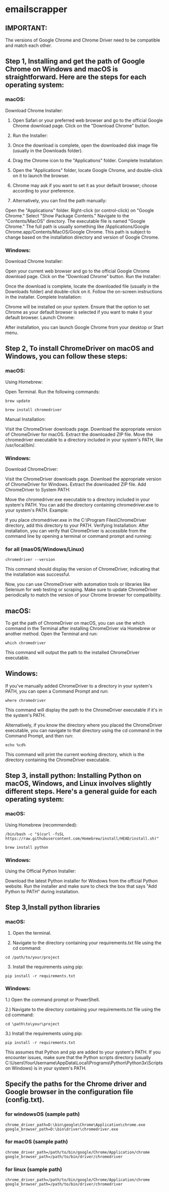 # emailscrapper

## IMPORTANT:
  The versions of Google Chrome and Chrome Driver need to be compatible and match each other.
## Step 1, Installing and get the path of Google Chrome on Windows and macOS is straightforward. Here are the steps for each operating system:

### macOS:
Download Chrome Installer:

1. Open Safari or your preferred web browser and go to the official Google Chrome download page.
Click on the "Download Chrome" button.

2. Run the Installer:

3. Once the download is complete, open the downloaded disk image file (usually in the Downloads folder).
4. Drag the Chrome icon to the "Applications" folder.
Complete Installation:

5. Open the "Applications" folder, locate Google Chrome, and double-click on it to launch the browser.
6. Chrome may ask if you want to set it as your default browser; choose according to your preference.
7. Alternatively, you can find the path manually:

Open the "Applications" folder.
Right-click (or control-click) on "Google Chrome."
Select "Show Package Contents."
Navigate to the "Contents/MacOS" directory.
The executable file is named "Google Chrome."
The full path is usually something like /Applications/Google Chrome.app/Contents/MacOS/Google Chrome. This path is subject to change based on the installation directory and version of Google Chrome.

### Windows:
Download Chrome Installer:

Open your current web browser and go to the official Google Chrome download page.
Click on the "Download Chrome" button.
Run the Installer:

Once the download is complete, locate the downloaded file (usually in the Downloads folder) and double-click on it.
Follow the on-screen instructions in the installer.
Complete Installation:

Chrome will be installed on your system. Ensure that the option to set Chrome as your default browser is selected if you want to make it your default browser.
Launch Chrome:

After installation, you can launch Google Chrome from your desktop or Start menu.

## Step 2, To install ChromeDriver on macOS and Windows, you can follow these steps:

### macOS:
Using Homebrew:

Open Terminal.
Run the following commands:
```
brew update
```
```
brew install chromedriver
```

Manual Installation:

Visit the ChromeDriver downloads page.
Download the appropriate version of ChromeDriver for macOS.
Extract the downloaded ZIP file.
Move the chromedriver executable to a directory included in your system's PATH, like /usr/local/bin/.


### Windows:
Download ChromeDriver:

Visit the ChromeDriver downloads page.
Download the appropriate version of ChromeDriver for Windows.
Extract the downloaded ZIP file.
Add ChromeDriver to System PATH:

Move the chromedriver.exe executable to a directory included in your system's PATH. You can add the directory containing chromedriver.exe to your system's PATH.
Example:

If you place chromedriver.exe in the C:\Program Files\ChromeDriver directory, add this directory to your PATH.
Verifying Installation:
After installation, you can verify that ChromeDriver is accessible from the command line by opening a terminal or command prompt and running:

### for all (masOS/Windows/Linux)
```
chromedriver --version
```
This command should display the version of ChromeDriver, indicating that the installation was successful.

Now, you can use ChromeDriver with automation tools or libraries like Selenium for web testing or scraping. Make sure to update ChromeDriver periodically to match the version of your Chrome browser for compatibility.

## macOS:
To get the path of ChromeDriver on macOS, you can use the which command in the Terminal after installing ChromeDriver via Homebrew or another method. Open the Terminal and run:

```
which chromedriver
```
This command will output the path to the installed ChromeDriver executable.

## Windows:
If you've manually added ChromeDriver to a directory in your system's PATH, you can open a Command Prompt and run:

```
where chromedriver
```

This command will display the path to the ChromeDriver executable if it's in the system's PATH.

Alternatively, if you know the directory where you placed the ChromeDriver executable, you can navigate to that directory using the cd command in the Command Prompt, and then run:

```
echo %cd%
```
This command will print the current working directory, which is the directory containing the ChromeDriver executable.


## Step 3, install python: Installing Python on macOS, Windows, and Linux involves slightly different steps. Here's a general guide for each operating system:

### macOS:
Using Homebrew (recommended):
```
/bin/bash -c "$(curl -fsSL https://raw.githubusercontent.com/Homebrew/install/HEAD/install.sh)"
```
```
brew install python
```

### Windows:
Using the Official Python Installer:

Download the latest Python installer for Windows from the official Python website.
Run the installer and make sure to check the box that says "Add Python to PATH" during installation.

## Step 3,Install python libraries
### macOS:

1. Open the terminal.

2. Navigate to the directory containing your requirements.txt file using the cd command:
```
cd /path/to/your/project
```
3. Install the requirements using pip:
```
pip install -r requirements.txt
```

### Windows:
1.) Open the command prompt or PowerShell.

2.) Navigate to the directory containing your requirements.txt file using the cd command:
```
cd \path\to\your\project
```
3.) Install the requirements using pip:
```
pip install -r requirements.txt
```
This assumes that Python and pip are added to your system's PATH. If you encounter issues, make sure that the Python scripts directory (usually C:\Users\YourUsername\AppData\Local\Programs\Python\Python3x\Scripts on Windows) is in your system's PATH.


## Specify the paths for the Chrome driver and Google browser in the configuration file (config.txt).

### for windowsOS (sample path)
```
chrome_driver_path=D:\bin\google\Chrome\Application\chrome.exe
google_browser_path=D:\bin\driver\chromedriver.exe
```
### for macOS (sample path)
```
chrome_driver_path=/path/to/bin/google/Chrome/Application/chrome
google_browser_path=/path/to/bin/driver/chromedriver
```
### for linux (sample path)
```
chrome_driver_path=/path/to/bin/google/Chrome/Application/chrome
google_browser_path=/path/to/bin/driver/chromedriver
```
